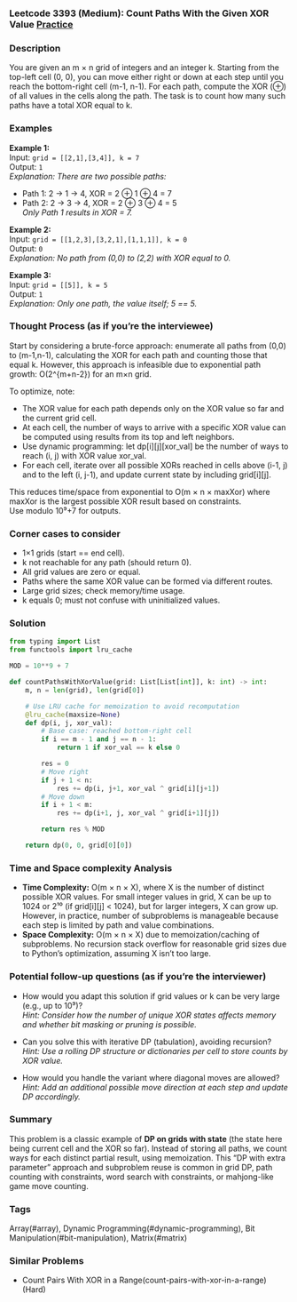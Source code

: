 ### Leetcode 3393 (Medium): Count Paths With the Given XOR Value [Practice](https://leetcode.com/problems/count-paths-with-the-given-xor-value)

### Description  
You are given an m × n grid of integers and an integer k. Starting from the top-left cell (0, 0), you can move either right or down at each step until you reach the bottom-right cell (m-1, n-1). For each path, compute the XOR (⊕) of all values in the cells along the path. The task is to count how many such paths have a total XOR equal to k.

### Examples  

**Example 1:**  
Input: `grid = [[2,1],[3,4]], k = 7`  
Output: `1`  
*Explanation: There are two possible paths:*  
- Path 1: 2 → 1 → 4, XOR = 2 ⊕ 1 ⊕ 4 = 7  
- Path 2: 2 → 3 → 4, XOR = 2 ⊕ 3 ⊕ 4 = 5  
*Only Path 1 results in XOR = 7.*

**Example 2:**  
Input: `grid = [[1,2,3],[3,2,1],[1,1,1]], k = 0`  
Output: `0`  
*Explanation: No path from (0,0) to (2,2) with XOR equal to 0.*

**Example 3:**  
Input: `grid = [[5]], k = 5`  
Output: `1`  
*Explanation: Only one path, the value itself; 5 == 5.*

### Thought Process (as if you’re the interviewee)  
Start by considering a brute-force approach: enumerate all paths from (0,0) to (m-1,n-1), calculating the XOR for each path and counting those that equal k. However, this approach is infeasible due to exponential path growth: O(2^{m+n-2}) for an m×n grid.

To optimize, note:
- The XOR value for each path depends only on the XOR value so far and the current grid cell.
- At each cell, the number of ways to arrive with a specific XOR value can be computed using results from its top and left neighbors.
- Use dynamic programming: let dp[i][j][xor_val] be the number of ways to reach (i, j) with XOR value xor_val.
- For each cell, iterate over all possible XORs reached in cells above (i-1, j) and to the left (i, j-1), and update current state by including grid[i][j].

This reduces time/space from exponential to O(m × n × maxXor) where maxXor is the largest possible XOR result based on constraints.  
Use modulo 10⁹+7 for outputs.

### Corner cases to consider  
- 1×1 grids (start == end cell).
- k not reachable for any path (should return 0).
- All grid values are zero or equal.
- Paths where the same XOR value can be formed via different routes.
- Large grid sizes; check memory/time usage.
- k equals 0; must not confuse with uninitialized values.

### Solution

```python
from typing import List
from functools import lru_cache

MOD = 10**9 + 7

def countPathsWithXorValue(grid: List[List[int]], k: int) -> int:
    m, n = len(grid), len(grid[0])

    # Use LRU cache for memoization to avoid recomputation
    @lru_cache(maxsize=None)
    def dp(i, j, xor_val):
        # Base case: reached bottom-right cell
        if i == m - 1 and j == n - 1:
            return 1 if xor_val == k else 0

        res = 0
        # Move right
        if j + 1 < n:
            res += dp(i, j+1, xor_val ^ grid[i][j+1])
        # Move down
        if i + 1 < m:
            res += dp(i+1, j, xor_val ^ grid[i+1][j])

        return res % MOD

    return dp(0, 0, grid[0][0])
```

### Time and Space complexity Analysis  

- **Time Complexity:** O(m × n × X), where X is the number of distinct possible XOR values. For small integer values in grid, X can be up to 1024 or 2¹⁰ (if grid[i][j] < 1024), but for larger integers, X can grow up. However, in practice, number of subproblems is manageable because each step is limited by path and value combinations.
- **Space Complexity:** O(m × n × X) due to memoization/caching of subproblems. No recursion stack overflow for reasonable grid sizes due to Python’s optimization, assuming X isn’t too large.

### Potential follow-up questions (as if you’re the interviewer)  

- How would you adapt this solution if grid values or k can be very large (e.g., up to 10⁹)?  
  *Hint: Consider how the number of unique XOR states affects memory and whether bit masking or pruning is possible.*

- Can you solve this with iterative DP (tabulation), avoiding recursion?  
  *Hint: Use a rolling DP structure or dictionaries per cell to store counts by XOR value.*

- How would you handle the variant where diagonal moves are allowed?  
  *Hint: Add an additional possible move direction at each step and update DP accordingly.*

### Summary
This problem is a classic example of **DP on grids with state** (the state here being current cell and the XOR so far). Instead of storing all paths, we count ways for each distinct partial result, using memoization. This “DP with extra parameter” approach and subproblem reuse is common in grid DP, path counting with constraints, word search with constraints, or mahjong-like game move counting.

### Tags
Array(#array), Dynamic Programming(#dynamic-programming), Bit Manipulation(#bit-manipulation), Matrix(#matrix)

### Similar Problems
- Count Pairs With XOR in a Range(count-pairs-with-xor-in-a-range) (Hard)